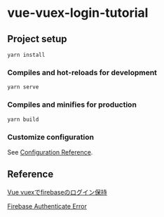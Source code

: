 # vue-vuex-login-tutorial

## Project setup
```
yarn install
```

### Compiles and hot-reloads for development
```
yarn serve
```

### Compiles and minifies for production
```
yarn build
```

### Customize configuration
See [Configuration Reference](https://cli.vuejs.org/config/).

## Reference
[Vue vuexでfirebaseのログイン保持](https://qiita.com/ErgoFriend/items/bd1bb445e185bf45e272)

[Firebase Authenticate Error](https://stackoverflow.com/questions/58475714/firebase-authenticate-error-whenever-i-try-to-signin-with-google)